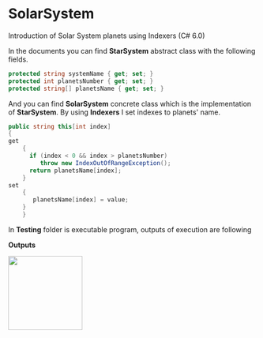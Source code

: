 # SolarSystem
Introduction of Solar System planets using Indexers (C# 6.0) 

In the documents you can find **StarSystem** abstract class with the following fields.

```C#
protected string systemName { get; set; }
protected int planetsNumber { get; set; }
protected string[] planetsName { get; set; }
```
And you can find **SolarSystem** concrete class which is the implementation of **StarSystem**.
By using **Indexers** I set indexes to planets' name.

```C#
public string this[int index]
{
get
    {
      if (index < 0 && index > planetsNumber)
         throw new IndexOutOfRangeException();
      return planetsName[index];
    }
set
    {
       planetsName[index] = value;
    }
    }
 ```
 In **Testing** folder is executable program, outputs of execution are following
 
 **Outputs**
 
  <img src="https://cloud.githubusercontent.com/assets/24455176/21983514/2132d82c-dc0b-11e6-9af1-128ea710fccc.jpg" width="150px"  /> 




        

